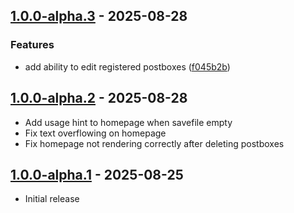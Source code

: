 ## [1.0.0-alpha.3] - 2025-08-28

### Features

* add ability to edit registered postboxes ([f045b2b](https://github.com/Crozzers/PostboxGO/commit/f045b2b28929d7aece950261b594f0d4904f20f6))


## [1.0.0-alpha.2] - 2025-08-28

- Add usage hint to homepage when savefile empty
- Fix text overflowing on homepage
- Fix homepage not rendering correctly after deleting postboxes

## [1.0.0-alpha.1] - 2025-08-25

- Initial release


[1.0.0-alpha.1]: https://github.com/Crozzers/PostboxGO/compare/a83a8e123781cee4ffc2a46b705fdd3bf5f7a291...1.0.0-alpha.1
[1.0.0-alpha.2]: https://github.com/Crozzers/PostboxGO/compare/1.0.0-alpha.1...1.0.0-alpha.2
[1.0.0-alpha.3]: https://github.com/Crozzers/PostboxGO/compare/1.0.0-alpha.2...1.0.0-alpha.3
